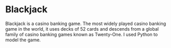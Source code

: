 # Blackjack
Blackjack is a casino banking game. The most widely played casino banking game in the world, it uses decks of 52 cards and descends from a global family of casino banking games known as Twenty-One. I used Python to model the game.
